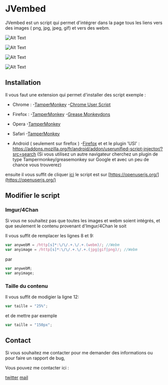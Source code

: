 # JVembed

JVembed est un script qui permet d'intégrer dans la page tous les liens vers des images ( png, jpg, jpeg, gif) et vers des webm.


![Alt Text](https://i.imgur.com/o8um8Fd.png)

![Alt Text](https://i.imgur.com/sgpFDLs.gif)

![Alt Text](https://i.imgur.com/sgpFDLs.gif)

![Alt Text](https://i.imgur.com/sgpFDLs.gif)

## Installation

Il vous faut une extension qui permet d'installer des script
exemple :

- Chrome :
-[TamperMonkey]([https://chrome.google.com/webstore/detail/tampermonkey/dhdgffkkebhmkfjojejmpbldmpobfkfo?hl=fr](https://chrome.google.com/webstore/detail/tampermonkey/dhdgffkkebhmkfjojejmpbldmpobfkfo?hl=fr))
-[Chrome User Script]([https://chrome.google.com/webstore/detail/chrome-user-script-handle/dofpeochehjcckohddplnekbcndhcoid?hl=fr](https://chrome.google.com/webstore/detail/chrome-user-script-handle/dofpeochehjcckohddplnekbcndhcoid?hl=fr))

- Firefox :
-[TamperMonkey](https://addons.mozilla.org/fr/firefox/addon/tampermonkey/)
-[Grease Monkeydons](https://addons.mozilla.org/fr/firefox/addon/greasemonkey/)

- Opera
-[TamperMonkey](https://addons.opera.com/fr/extensions/details/tampermonkey-beta/?display=en)

- Safari
-[TamperMonkey](https://tampermonkey.net/?browser=safari)

- Android ( seulement sur firefox )
-[Firefox]( https://play.google.com/store/apps/details?id=org.mozilla.firefox&hl=fr )
et et le plugin 'USI' : https://addons.mozilla.org/fr/android/addon/userunified-script-injector/?src=search
(Si vous utilisez un autre navigateur cherchez un plugin de type Tampermonkey/greasemonkey sur Google et avec un peu de chance vous trouverez)

ensuite il vous suffit de cliquer [ici](https://google.fr)
le script est sur [https://openuserjs.org/](https://openuserjs.org/)

## Modifier le script

### Imgur/4Chan

Si vous ne souhaitez pas que toutes les images et webm soient intégrés,
et que seulement le contenu provenant d'Imgur/4Chan le soit

Il vous suffit de remplacer les lignes 8 et 9:

```js
var anywebM = /http[s]*:\/\/.+.\/.+.(webm)/; //Webm
var anyimage = /http[s]*:\/\/.+.\/.+.(jpg|gif|png)/; //Webm
```

par

```js
var anywebM;
var anyimage;
```

### Taille du contenu


Il vous suffit de modigier la ligne 12:

```js
var taille = "25%";
```

et de mettre par exemple

```js
var taille = "150px";
```

## Contact

Si vous souhaitez me contacter pour me demander des informations
ou pour faire un rapport de bug,

Vous pouvez me contacter ici :

[twitter](https://twitter.com/littletherence)
[mail](mailto:therence.ferron@gmail.com)
